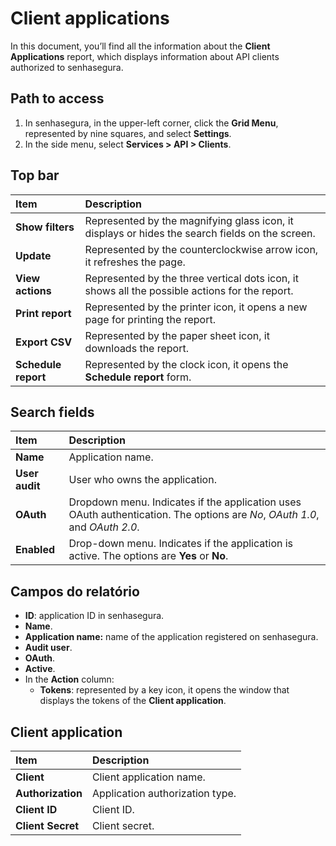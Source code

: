 # Client applications

In this document, you’ll find all the information about the **Client Applications** report, which displays information about API clients authorized to senhasegura.

## Path to access

1. In senhasegura, in the upper-left corner, click the **Grid Menu**, represented by nine squares, and select **Settings**.  
2. In the side menu, select **Services \> API \> Clients**.

## Top bar

| Item  | Description |
| :---- | :---- |
| **Show filters** | Represented by the magnifying glass icon, it displays or hides the search fields on the screen. |
| **Update** | Represented by the counterclockwise arrow icon, it refreshes the page. |
| **View actions** | Represented by the three vertical dots icon, it shows all the possible actions for the report. |
| **Print report** | Represented by the printer icon, it opens a new page for printing the report. |
| **Export CSV** | Represented by the paper sheet icon, it downloads the report. |
| **Schedule report** | Represented by the clock icon, it opens the **Schedule report** form. |

## Search fields

| Item | Description |
| :---- | :---- |
| **Name** | Application name. |
| **User audit** | User who owns the application. |
| **OAuth** | Dropdown menu. Indicates if the application uses OAuth authentication. The options are *No*, *OAuth 1.0*, and *OAuth 2.0*. |
| **Enabled** | Drop-down menu. Indicates if the application is active. The options are **Yes** or **No**. |

## Campos do relatório

* **ID**: application ID in senhasegura.  
* **Name**.  
* **Application name:** name of the application registered on senhasegura.  
* **Audit user**.  
* **OAuth**.  
* **Active**.  
* In the **Action** column:   
  * **Tokens**: represented by a key icon, it opens the window that displays the tokens of the **Client application**.

## Client application

| Item | Description |
| :---- | :---- |
| **Client** | Client application name. |
| **Authorization** | Application authorization type. |
| **Client ID** | Client ID. |
| **Client Secret** | Client secret. |

